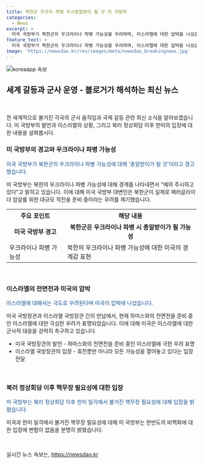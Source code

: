 ```yaml
---
title: 북한군 우크라 파병 주시총알받이 될 것 미 국방부
categories:
  - News
excerpt: >
  미국 국방부가 북한군의 우크라이나 파병 가능성을 우려하며, 이스라엘에 대한 압박을 나섰습니다. 북한군이 파병되면 총알받이가 될 것이라고 경고했으며, 이스라엘의 전면전 준비에도 극도로 우려하고 있습니다. 미국 국방부와 이스라엘 국방장관 간 회담에서 긴장 고조에 대해 우려를 표명했으며, 한반도 비핵화에 대한 미국 입장의 변함이 없다는 입장을 분명히 했습니다.
feature_text: >
  미국 국방부가 북한군의 우크라이나 파병 가능성을 우려하며, 이스라엘에 대한 압박을 나섰습니다. 북한군이 파병되면 총알받이가 될 것이라고 경고했으며, 이스라엘의 전면전 준비에도 극도로 우려하고 있습니다. 미국 국방부와 이스라엘 국방장관 간 회담에서 긴장 고조에 대해 우려를 표명했으며, 한반도 비핵화에 대한 미국 입장의 변함이 없다는 입장을 분명히 했습니다.
image: 'https://newsdao.kr/res/images/meta/newsdao_breakingnews.jpg'
---
```


<p><img src="https://newsdao.kr/res/images/meta/newsdao_breakingnews.jpg" alt="koreaapp 속보" /></p>

<h2 data-ke-size="size26">세계 갈등과 군사 운영 - 블로거가 해석하는 최신 뉴스</h2>

<p data-ke-size="size16">&nbsp;</p>

<p>전 세계적으로 불거진 각국의 군사 움직임과 국제 갈등 관련 최신 소식을 알아보겠습니다. 미 국방부의 발언과 이스라엘의 상황, 그리고 북러 정상회담 이후 한미의 입장에 대한 내용을 살펴봅시다.</p>

<h3>미 국방부의 경고와 우크라이나 파병 가능성</h3>

<p data-ke-size="size16"><span style="color: #1a5490;">미국 국방부가 북한군의 우크라이나 파병 가능성에 대해 '총알받이가 될 것'이라고 경고했습니다.</span></p>

<p>미 국방부는 북한의 우크라이나 파병 가능성에 대해 경계를 나타내면서 "예의 주시하고 있다"고 밝히고 있습니다. 이에 대해 미국 국방부 대변인은 북한군이 실제로 패러글라이더 암살를 위한 대규모 작전을 준비 중이라는 우려를 제기했습니다.</p>

<table>
    <tr>
        <th>주요 포인트</th>
        <th>해당 내용</th>
    </tr>
    <tr>
        <td style="text-align: center; height: 17px;"><b>미국 국방부 경고</b></td>
        <td style="text-align: center; height: 17px;"><b>북한군은 우크라이나 파병 시 총알받이가 될 가능성</b></td>
    </tr>
    <tr>
        <td>우크라이나 파병 가능성</td>
        <td>북한의 우크라이나 파병 가능성에 대한 미국의 경계감 표현</td>
    </tr>
</table>

<p data-ke-size="size16">&nbsp;</p>

<h3>이스라엘의 전면전과 미국의 압박</h3>

<p data-ke-size="size16"><span style="color: #1a5490;">이스라엘에 대해서는 극도로 우려된다며 미국이 압박에 나섰습니다.</span></p>

<p>미국 국방장관과 이스라엘 국방장관 간의 만남에서, 현재 하마스와의 전면전을 준비 중인 이스라엘에 대한 극심한 우려가 표명되었습니다. 이에 대해 미국은 이스라엘에 대한 군사적 대응을 강력히 촉구하고 있습니다.</p>

<ul>
    <li>미국 국방장관의 발언 - 하마스와의 전면전을 준비 중인 이스라엘에 극한 우려 표명</li>
    <li>이스라엘 국방장관의 입장 - 휴전뿐만 아니라 모든 가능성을 열어놓고 있다는 입장 전달</li>
</ul>

<p data-ke-size="size16">&nbsp;</p>

<h3>북러 정상회담 이후 핵무장 필요성에 대한 입장</h3>

<p data-ke-size="size16"><span style="color: #1a5490;">미 국방부는 북러 정상회담 이후 한미 일각에서 불거진 핵무장 필요성에 대해 입장을 밝혔습니다.</span></p>

<p>미국과 한미 일각에서 불거진 핵무장 필요성에 대해 미 국방부는 한반도의 비핵화에 대한 입장에 변함이 없음을 분명히 밝혔습니다.</p>

<p data-ke-size="size16">&nbsp;</p>
실시간 뉴스 속보는, <a href="https://newsdao.kr" rel="dofollow">https://newsdao.kr</a>


